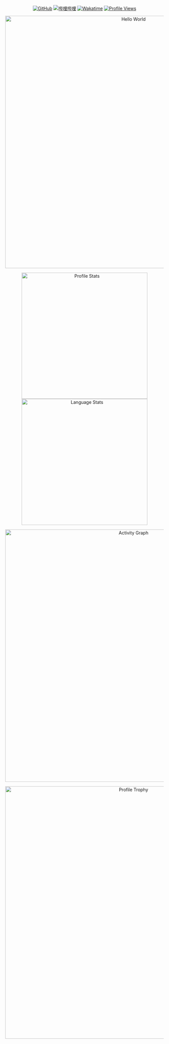 <p align="center">
    <!-- https://github.com/badges/shields --> 
    <a href="https://github.com/YisRime"><img src="https://img.shields.io/badge/GitHub-YisRime-blue?logo=github" alt="GitHub" title="GitHub" /></a>
    <a href="https://space.bilibili.com/498105668"><img src="https://img.shields.io/badge/哔哩哔哩-苡淞-pink?logo=bilibili" alt="哔哩哔哩" title="哔哩哔哩" /></a>
    <a href="https://wakatime.com/@YisRime"><img src="https://wakatime.com/badge/user/94695dee-757a-4517-8b47-b329fe05002a.svg" alt="Wakatime" title="Wakatime" /></a>
    <!-- https://github.com/antonkomarev/github-profile-views-counter -->
    <a href="https://github.com/YisRime"><img src="https://komarev.com/ghpvc/?username=YisRime&label=Profile+Views" alt="Profile Views" title="Profile Views" /></a>
</p>
<p align="center">
    <!-- https://github.com/DenverCoder1/readme-typing-svg -->
    <img width="800" src="https://readme-typing-svg.demolab.com?font=LXGW+WenKai+TC&size=22&pause=1000&center=true&vCenter=true&random=false&width=600&lines=Welcome+to+my+GitHub+profile+page!;%e6%ac%a2%e8%bf%8e%e6%9d%a5%e5%88%b0%e6%88%91%e7%9a%84+GitHub+%e4%b8%bb%e9%a1%b5%ef%bc%81" alt="Hello World" title="Hello World"/>
</p>
<p align="center">
    <!-- https://github.com/anuraghazra/github-readme-stats -->
    <!-- rules: https://github.com/anuraghazra/github-readme-stats/blob/master/src/calculateRank.js -->
    <img width="400" src="https://github-readme-stats.vercel.app/api?username=YisRime&theme=transparent&show_icons=true&hide_border=true&hide_title=true&number_format=long&count_private=true" alt="Profile Stats" title="Profile Stats" />
    <img width="400" src="https://github-readme-stats.vercel.app/api/top-langs/?username=YisRime&layout=compact&hide_title=true&hide_border=true" alt="Language Stats" title="Language Stats" />
</p>
<p align="center">
    <!-- https://github.com/Ashutosh00710/github-readme-activity-graph -->
    <img width="800" src="https://github-readme-activity-graph.vercel.app/graph?username=YisRime&theme=github-compact&hide_border=true&area=true&custom_title=Activity%20Graph" alt="Activity Graph" title="Activity Graph" />
</p>
<p align="center">
    <!-- https://github.com/ryo-ma/github-profile-trophy -->
    <!-- rules: https://github.com/ryo-ma/github-profile-trophy/blob/master/src/trophy.ts -->
    <img width="800" src="https://github-profile-trophy.vercel.app/?username=YisRime&no-bg=true&no-frame=true&theme=algolia&title=-MultiLanguage" alt="Profile Trophy" title="Profile Trophy" />
</p>

